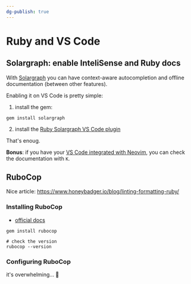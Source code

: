 ```yaml
---
dg-publish: true
---
```

# Ruby and VS Code

## Solargraph: enable InteliSense and Ruby docs

With [Solargraph](https://solargraph.org) you can have context-aware autocompletion and offline documentation (between other features).

Enabling it on VS Code is pretty simple:

1. install the gem:
```shell
gem install solargraph
```
2. install the [Ruby Solargraph VS Code plugin](https://marketplace.visualstudio.com/items?itemName=castwide.solargraph)

That's enoug.

**Bonus**: if you have your [VS Code integrated with Neovim](https://marketplace.visualstudio.com/items?itemName=asvetliakov.vscode-neovim), you can check the documentation with `K`.



## RuboCop

Nice article: <https://www.honeybadger.io/blog/linting-formatting-ruby/>


### Installing RuboCop

- [official docs](https://docs.rubocop.org/rubocop/installation.html)

```shell
gem install rubocop

# check the version
rubocop --version
```


### Configuring RuboCop

it's overwhelming... 🥵
